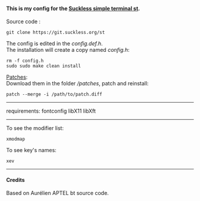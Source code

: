 #### This is my config for the [Suckless simple terminal st](https://st.suckless.org).

Source code :

    git clone https://git.suckless.org/st

The config is edited in the *config.def.h*.  
The installation will create a copy named *config.h*:

    rm -f config.h
    sudo sudo make clean install

[Patches](https://st.suckless.org/patches/):  
Download them in the folder */patches*, patch and reinstall:

    patch --merge -i /path/to/patch.diff


---
requirements:
    fontconfig
    libX11
    libXft

---
To see the modifier list:

    xmodmap

To see key's names:

    xev


---
#### Credits
Based on Aurélien APTEL <aurelien dot aptel at gmail dot com> bt source code.

